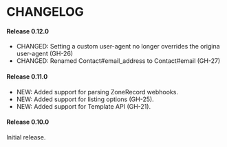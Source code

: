 # CHANGELOG

#### Release 0.12.0

- CHANGED: Setting a custom user-agent no longer overrides the origina user-agent (GH-26)
- CHANGED: Renamed Contact#email_address to Contact#email (GH-27)

#### Release 0.11.0

- NEW: Added support for parsing ZoneRecord webhooks.
- NEW: Added support for listing options (GH-25).
- NEW: Added support for Template API (GH-21).

#### Release 0.10.0

Initial release.
